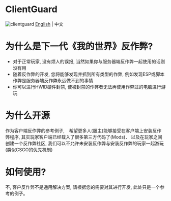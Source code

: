 # ClientGuard
![clientguard](https://user-images.githubusercontent.com/36127740/188037484-2e04fea4-e609-471c-9733-0bd4861f6865.png)
[English](https://github.com/Dmitri233/ClientGuard/blob/main/README.md) | 中文
# 为什么是下一代《我的世界》反作弊?
* 对于正常玩家, 没有烦人的误报, 当然如果你与服务器端反作弊一起使用的话则没有用
* 随着反作弊的开发, 您将能够发现并抓到所有类型的作弊, 例如发现ESP或脚本作弊是服务器端反作弊永远做不到的事情
* 你可以进行HWID硬件封禁, 使被封禁的作弊者无法再使用作弊过的电脑进行游玩
# 为什么开源
作为客户端反作弊的参考例子,　希望更多人(服主)能够接受在客户端上安装反作弊程序, 其实玩家客户端已经载入了很多第三方代码了(Mods)．
以及在玩家之间创建一个反作弊社区, 我们可以不允许未安装反作弊与安装反作弊的玩家一起游玩(类似CSGO的优先机制)
# 如何使用?
不, 客户反作弊不是通用解决方案, 请根据您的需要对其进行开发, 此处只是一个参考的例子。
